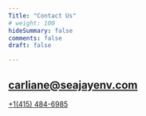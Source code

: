 ```yaml
---
Title: "Contact Us"
# weight: 100
hideSummary: false
comments: false
draft: false

---
```


carliane@seajayenv.com
---

[+1(415) 484-6985](tel:+4154846985)
